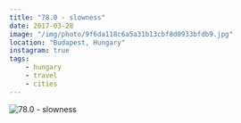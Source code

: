```yaml
---
title: "78.0 - slowness"
date: 2017-03-28
image: "/img/photo/9f6da118c6a5a31b13cbf8d0933bfdb9.jpg"
location: "Budapest, Hungary"
instagram: true
tags:
    - hungary
    - travel
    - cities
---
```


![78.0 - slowness](/img/photo/9f6da118c6a5a31b13cbf8d0933bfdb9.jpg)
